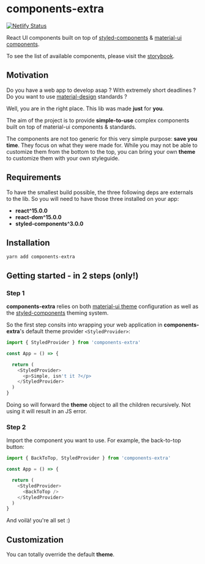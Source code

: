 # components-extra

[![Netlify Status](https://api.netlify.com/api/v1/badges/950cb520-b2e5-434f-b777-c36eede4e727/deploy-status)](https://app.netlify.com/sites/components-extra/deploys)

React UI components built on top of [styled-components](styled-components.com) & [material-ui components](material-ui.com).

To see the list of available components, please visit the [storybook](https://components-extra.netlify.com).

## Motivation

Do you have a web app to develop asap ? With extremely short deadlines ?
Do you want to use [material-design](material.io/design/) standards ?

Well, you are in the right place. This lib was made **just** for **you**.

The aim of the project is to provide **simple-to-use** complex components built on top of material-ui components & standards.

The components are not too generic for this very simple purpose: **save you time**. They focus
on what they were made for. While you may not be able to customize them from the bottom to the top,
you can bring your own **theme** to customize them with your own styleguide.

## Requirements

To have the smallest build possible, the three following deps are externals to the lib.
So you will need to have those three installed on your app:

- **react^15.0.0**
- **react-dom^15.0.0**
- **styled-components^3.0.0**

## Installation

```shell
yarn add components-extra
```

## Getting started - in 2 steps (only!)

### Step 1

**components-extra** relies on both [material-ui theme](https://material-ui.com/customization/theming/) configuration
as well as the [styled-components](https://www.styled-components.com/docs/advanced) theming system.

So the first step consits into wrapping your web application in **components-extra**'s default theme provider `<StyledProvider>`:

```js
import { StyledProvider } from 'components-extra'

const App = () => {

  return (
    <StyledProvider>
      <p>Simple, isn't it ?</p>
    </StyledProvider>
  )
}
```

Doing so will forward the **theme** object to all the children recursively. Not using it
will result in an JS error.

### Step 2

Import the component you want to use. For example, the back-to-top button:

```js
import { BackToTop, StyledProvider } from 'components-extra'

const App = () => {

  return (
    <StyledProvider>
      <BackToTop />
    </StyledProvider>
  )
}
```

And voilà! you're all set :)

## Customization

You can totally override the default **theme**.
